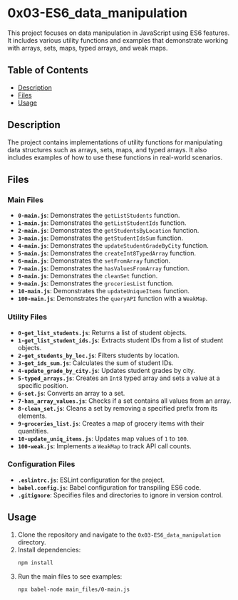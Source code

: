# 0x03-ES6_data_manipulation

This project focuses on data manipulation in JavaScript using ES6 features. It includes various utility functions and examples that demonstrate working with arrays, sets, maps, typed arrays, and weak maps.

## Table of Contents

- [Description](#description)
- [Files](#files)
- [Usage](#usage)

## Description

The project contains implementations of utility functions for manipulating data structures such as arrays, sets, maps, and typed arrays. It also includes examples of how to use these functions in real-world scenarios.

## Files

### Main Files
- **`0-main.js`**: Demonstrates the `getListStudents` function.
- **`1-main.js`**: Demonstrates the `getListStudentIds` function.
- **`2-main.js`**: Demonstrates the `getStudentsByLocation` function.
- **`3-main.js`**: Demonstrates the `getStudentIdsSum` function.
- **`4-main.js`**: Demonstrates the `updateStudentGradeByCity` function.
- **`5-main.js`**: Demonstrates the `createInt8TypedArray` function.
- **`6-main.js`**: Demonstrates the `setFromArray` function.
- **`7-main.js`**: Demonstrates the `hasValuesFromArray` function.
- **`8-main.js`**: Demonstrates the `cleanSet` function.
- **`9-main.js`**: Demonstrates the `groceriesList` function.
- **`10-main.js`**: Demonstrates the `updateUniqueItems` function.
- **`100-main.js`**: Demonstrates the `queryAPI` function with a `WeakMap`.

### Utility Files
- **`0-get_list_students.js`**: Returns a list of student objects.
- **`1-get_list_student_ids.js`**: Extracts student IDs from a list of student objects.
- **`2-get_students_by_loc.js`**: Filters students by location.
- **`3-get_ids_sum.js`**: Calculates the sum of student IDs.
- **`4-update_grade_by_city.js`**: Updates student grades by city.
- **`5-typed_arrays.js`**: Creates an `Int8` typed array and sets a value at a specific position.
- **`6-set.js`**: Converts an array to a set.
- **`7-has_array_values.js`**: Checks if a set contains all values from an array.
- **`8-clean_set.js`**: Cleans a set by removing a specified prefix from its elements.
- **`9-groceries_list.js`**: Creates a map of grocery items with their quantities.
- **`10-update_uniq_items.js`**: Updates map values of `1` to `100`.
- **`100-weak.js`**: Implements a `WeakMap` to track API call counts.

### Configuration Files
- **`.eslintrc.js`**: ESLint configuration for the project.
- **`babel.config.js`**: Babel configuration for transpiling ES6 code.
- **`.gitignore`**: Specifies files and directories to ignore in version control.

## Usage

1. Clone the repository and navigate to the `0x03-ES6_data_manipulation` directory.
2. Install dependencies:
   ```bash
   npm install
   ```
3. Run the main files to see examples:
   ```bash
   npx babel-node main_files/0-main.js
   ```

